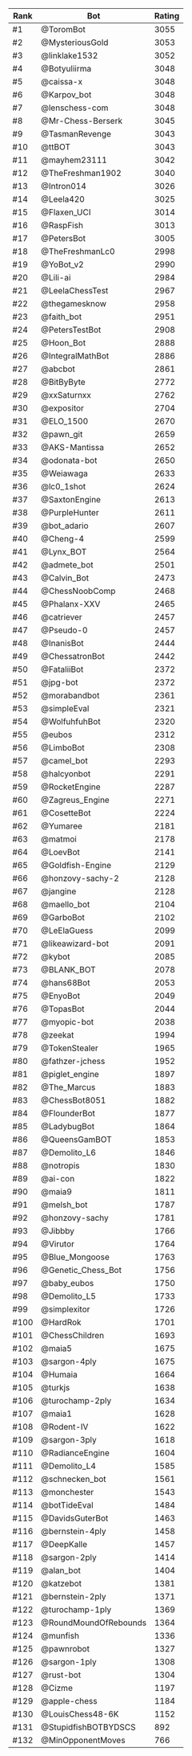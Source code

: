 Rank|Bot|Rating
---|---|---
#1|@ToromBot|3055
#2|@MysteriousGold|3053
#3|@linklake1532|3052
#4|@Botyuliirma|3048
#5|@caissa-x|3048
#6|@Karpov_bot|3048
#7|@lenschess-com|3048
#8|@Mr-Chess-Berserk|3045
#9|@TasmanRevenge|3043
#10|@ttBOT|3043
#11|@mayhem23111|3042
#12|@TheFreshman1902|3040
#13|@Intron014|3026
#14|@Leela420|3025
#15|@Flaxen_UCI|3014
#16|@RaspFish|3013
#17|@PetersBot|3005
#18|@TheFreshmanLc0|2998
#19|@YoBot_v2|2990
#20|@Lili-ai|2984
#21|@LeelaChessTest|2967
#22|@thegamesknow|2958
#23|@faith_bot|2951
#24|@PetersTestBot|2908
#25|@Hoon_Bot|2888
#26|@IntegralMathBot|2886
#27|@abcbot|2861
#28|@BitByByte|2772
#29|@xxSaturnxx|2762
#30|@expositor|2704
#31|@ELO_1500|2670
#32|@pawn_git|2659
#33|@AKS-Mantissa|2652
#34|@odonata-bot|2650
#35|@Weiawaga|2633
#36|@lc0_1shot|2624
#37|@SaxtonEngine|2613
#38|@PurpleHunter|2611
#39|@bot_adario|2607
#40|@Cheng-4|2599
#41|@Lynx_BOT|2564
#42|@admete_bot|2501
#43|@Calvin_Bot|2473
#44|@ChessNoobComp|2468
#45|@Phalanx-XXV|2465
#46|@catriever|2457
#47|@Pseudo-0|2457
#48|@InanisBot|2444
#49|@ChessatronBot|2442
#50|@FataliiBot|2372
#51|@jpg-bot|2372
#52|@morabandbot|2361
#53|@simpleEval|2321
#54|@WolfuhfuhBot|2320
#55|@eubos|2312
#56|@LimboBot|2308
#57|@camel_bot|2293
#58|@halcyonbot|2291
#59|@RocketEngine|2287
#60|@Zagreus_Engine|2271
#61|@CosetteBot|2224
#62|@Yumaree|2181
#63|@matmoi|2178
#64|@LoevBot|2141
#65|@Goldfish-Engine|2129
#66|@honzovy-sachy-2|2128
#67|@jangine|2128
#68|@maello_bot|2104
#69|@GarboBot|2102
#70|@LeElaGuess|2099
#71|@likeawizard-bot|2091
#72|@kybot|2085
#73|@BLANK_BOT|2078
#74|@hans68Bot|2053
#75|@EnyoBot|2049
#76|@TopasBot|2044
#77|@myopic-bot|2038
#78|@zeekat|1994
#79|@TokenStealer|1965
#80|@fathzer-jchess|1952
#81|@piglet_engine|1897
#82|@The_Marcus|1883
#83|@ChessBot8051|1882
#84|@FlounderBot|1877
#85|@LadybugBot|1864
#86|@QueensGamBOT|1853
#87|@Demolito_L6|1846
#88|@notropis|1830
#89|@ai-con|1822
#90|@maia9|1811
#91|@melsh_bot|1787
#92|@honzovy-sachy|1781
#93|@Jibbby|1766
#94|@Virutor|1764
#95|@Blue_Mongoose|1763
#96|@Genetic_Chess_Bot|1756
#97|@baby_eubos|1750
#98|@Demolito_L5|1733
#99|@simplexitor|1726
#100|@HardRok|1701
#101|@ChessChildren|1693
#102|@maia5|1675
#103|@sargon-4ply|1675
#104|@Humaia|1664
#105|@turkjs|1638
#106|@turochamp-2ply|1634
#107|@maia1|1628
#108|@Rodent-IV|1622
#109|@sargon-3ply|1618
#110|@RadianceEngine|1604
#111|@Demolito_L4|1585
#112|@schnecken_bot|1561
#113|@monchester|1543
#114|@botTideEval|1484
#115|@DavidsGuterBot|1463
#116|@bernstein-4ply|1458
#117|@DeepKalle|1457
#118|@sargon-2ply|1414
#119|@alan_bot|1404
#120|@katzebot|1381
#121|@bernstein-2ply|1371
#122|@turochamp-1ply|1369
#123|@RoundMoundOfRebounds|1364
#124|@munfish|1336
#125|@pawnrobot|1327
#126|@sargon-1ply|1308
#127|@rust-bot|1304
#128|@Cizme|1197
#129|@apple-chess|1184
#130|@LouisChess48-6K|1152
#131|@StupidfishBOTBYDSCS|892
#132|@MinOpponentMoves|766
